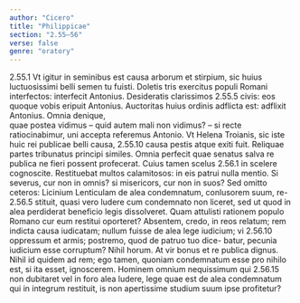 ```yaml
---
author: "Cicero"
title: "Philippicae"
section: "2.55–56"
verse: false
genre: "oratory"
---
```


2.55.1
Vt igitur in seminibus est
causa arborum et stirpium, sic huius luctuosissimi belli
semen tu fuisti. Doletis tris exercitus populi Romani
interfectos: interfecit Antonius. Desideratis clarissimos
2.55.5
civis: eos quoque vobis eripuit Antonius. Auctoritas huius
ordinis adflicta est: adflixit Antonius. Omnia denique,  
quae postea vidimus – quid autem mali non vidimus? – si
recte ratiocinabimur, uni accepta referemus Antonio. Vt
Helena Troianis, sic iste huic rei publicae belli causa,
2.55.10
causa pestis atque exiti fuit. Reliquae partes tribunatus
principi similes. Omnia perfecit quae senatus salva re
publica ne fieri possent profecerat. Cuius tamen scelus
2.56.1
in scelere cognoscite. Restituebat multos calamitosos: in
eis patrui nulla mentio. Si severus, cur non in omnis? si
misericors, cur non in suos? Sed omitto ceteros: Licinium
Lenticulam de alea condemnatum, conlusorem suum, re-
2.56.5
stituit, quasi vero ludere cum condemnato non liceret, sed
ut quod in alea perdiderat beneficio legis dissolveret.
Quam attulisti rationem populo Romano cur eum restitui
oporteret? Absentem, credo, in reos relatum; rem indicta
causa iudicatam; nullum fuisse de alea lege iudicium; vi
2.56.10
oppressum et armis; postremo, quod de patruo tuo dice-
batur, pecunia iudicium esse corruptum? Nihil horum.
At vir bonus et re publica dignus. Nihil id quidem ad rem;
ego tamen, quoniam condemnatum esse pro nihilo est, si
ita esset, ignoscerem. Hominem omnium nequissimum qui
2.56.15
non dubitaret vel in foro alea ludere, lege quae est de alea
condemnatum qui in integrum restituit, is non apertissime
studium suum ipse profitetur?